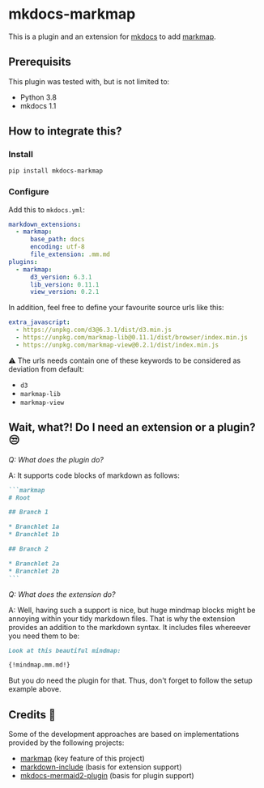 # mkdocs-markmap

This is a plugin and an extension for [mkdocs](https://github.com/mkdocs/mkdocs/) to add [markmap](https://github.com/gera2ld/markmap).

## Prerequisits

This plugin was tested with, but is not limited to:

* Python 3.8
* mkdocs 1.1

## How to integrate this?

### Install

```bash
pip install mkdocs-markmap
```

### Configure

Add this to `mkdocs.yml`:

```yaml
markdown_extensions:
  - markmap:
      base_path: docs
      encoding: utf-8
      file_extension: .mm.md
plugins:
  - markmap:
      d3_version: 6.3.1
      lib_version: 0.11.1
      view_version: 0.2.1
```

In addition, feel free to define your favourite source urls like this:

```yaml
extra_javascript:
  - https://unpkg.com/d3@6.3.1/dist/d3.min.js
  - https://unpkg.com/markmap-lib@0.11.1/dist/browser/index.min.js
  - https://unpkg.com/markmap-view@0.2.1/dist/index.min.js
```

:warning: The urls needs contain one of these keywords to be considered as deviation from default:

* `d3`
* `markmap-lib`
* `markmap-view`

## Wait, what?! Do I need an extension or a plugin? :unamused:

_Q: What does the plugin do?_

A: It supports code blocks of markdown as follows:

````markdown
```markmap
# Root

## Branch 1

* Branchlet 1a
* Branchlet 1b

## Branch 2

* Branchlet 2a
* Branchlet 2b
```
````

_Q: What does the extension do?_

A: Well, having such a support is nice, but huge mindmap blocks might be annoying within your tidy markdown files. That is why the extension provides an addition to the markdown syntax. It includes files whereever you need them to be:

```markdown
Look at this beautiful mindmap:

{!mindmap.mm.md!}
```

But you _do_ need the plugin for that. Thus, don't forget to follow the setup example above.

## Credits :clap:

Some of the development approaches are based on implementations provided by the following projects:

* [markmap](https://github.com/gera2ld/markmap) (key feature of this project)
* [markdown-include](https://github.com/cmacmackin/markdown-include) (basis for extension support)
* [mkdocs-mermaid2-plugin](https://github.com/fralau/mkdocs-mermaid2-plugin) (basis for plugin support)

